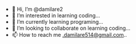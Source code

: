 - 👋 Hi, I’m @damilare2
- 👀 I’m interested in learning coding...
- 🌱 I’m currently learning programing...
- 💞️ I’m looking to collaborate on learning coding...
- 📫 How to reach me .damilare514@gmail.com..

<!---
damilare2/damilare2 is a ✨ special ✨ repository because its `README.md` (this file) appears on your GitHub profile.
You can click the Preview link to take a look at your changes.
--->
